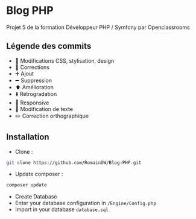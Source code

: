 # Blog PHP
Projet 5 de la formation Développeur PHP / Symfony par Openclassrooms

## Légende des commits
* :art: Modifications CSS, stylisation, design
* :wrench: Corrections
* :heavy_plus_sign: Ajout
* :heavy_minus_sign: Suppression
* :arrow_up: Amélioration
* :arrow_down: Rétrogradation
* :iphone: Responsive
* :memo: Modification de texte
* :pencil2: Correction orthographique

## Installation
* Clone : 
```bash
git clone https://github.com/RomainDW/Blog-PHP.git
```
* Update composer :
``` bash
composer update
```

* Create Database
* Enter your database configuration in `/Engine/Config.php`
* Import in your database `database.sql`